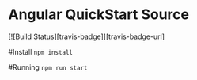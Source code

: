 # Angular QuickStart Source
[![Build Status][travis-badge]][travis-badge-url]


#Install
``` npm install ```


#Running
```npm run start```
